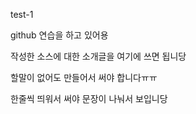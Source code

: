 test-1 

github 연습을 하고 있어용 

작성한 소스에 대한 소개글을 여기에 쓰면 됩니당

할말이 없어도 만들어서 써야 합니다ㅠㅠ

한줄씩 띄워서 써야 문장이 나눠서 보입니당
